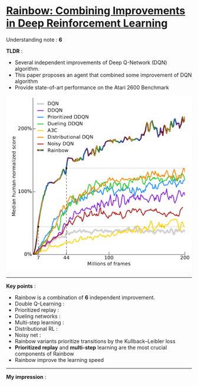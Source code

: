 # [Rainbow: Combining Improvements in Deep Reinforcement Learning](https://arxiv.org/pdf/1710.02298.pdf)


Understanding note : **6**

**TLDR** :

- Several independent improvements of Deep Q-Network (DQN) algorithm.
- This paper proposes an agent that combined some improvement of DQN algorithm
- Provide state-of-art performance on the Atari 2600 Benchmark

![rainbow](../img/reinforcement_learning/rainbow.png)

---

**Key points** :

- Rainbow is a combination of **6** independent improvement.
- Double Q-Learning :
- Prioritized replay :
- Dueling networks :
- Multi-step learning :
- Distributional RL :
- Noisy net :
- Rainbow variants prioritize transitions by the Kullback–Leibler loss
- **Prioritized replay** and **multi-step** learning are the most crucial components of Rainbow
- Rainbow improve the learning speed

---
**My impression** :
